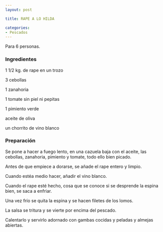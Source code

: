 ```yaml
---
layout: post

title: RAPE A LO HILDA

categories:
- Pescados
---
```

Para 6 personas.

<h3>Ingredientes</h3>

1 1/2 kg. de rape en un trozo

3 cebollas

1 zanahoria

1 tomate sin piel ni pepitas

1 pimiento verde

aceite de oliva

un chorrito de vino blanco

<h3>Preparación</h3>

Se pone a hacer a fuego lento, en una cazuela baja con el aceite, las cebollas, zanahoria, pimiento y tomate, todo ello bien picado.

Antes de que empiece a dorarse, se añade el rape entero y limpio.

Cuando estéa medio hacer, añadir el vino blanco.

Cuando el rape esté hecho, cosa que se conoce si se desprende la espina bien, se saca a enfriar.

Una vez frío se quita la espina y se hacen filetes de los lomos.

La salsa se tritura y se vierte por encima del pescado.

Calentarlo y servirlo adornado con gambas cocidas y peladas y almejas abiertas.


